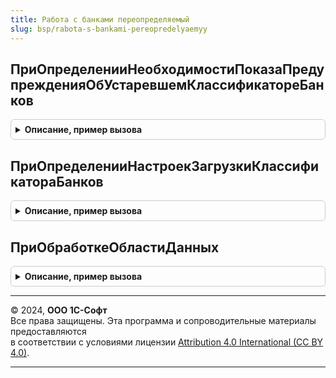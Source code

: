 ```yaml
---
title: Работа с банками переопределяемый
slug: bsp/rabota-s-bankami-pereopredelyaemyy
---
```



## ПриОпределенииНеобходимостиПоказаПредупрежденияОбУстаревшемКлассификатореБанков
<details style="margin: 1em 0; padding: 0.5em; border: 1px solid #ccc; border-radius: 6px;">

<summary style="font-weight: bold; cursor: pointer;">Описание, пример вызова</summary>

```bsl

// Включает/отключает показ предупреждений о необходимости обновления классификатора банков.
//
// Параметры:
//  ПоказыватьПредупреждение - Булево - при установке значения Ложь предупреждения показываться не будут.
//
Процедура ПриОпределенииНеобходимостиПоказаПредупрежденияОбУстаревшемКлассификатореБанков(ПоказыватьПредупреждение) Экспорт
```

Пример вызова
```bsl
РаботаСБанкамиПереопределяемый.ПриОпределенииНеобходимостиПоказаПредупрежденияОбУстаревшемКлассификатореБанков(ПоказыватьПредупреждение) 
```
</details>

## ПриОпределенииНастроекЗагрузкиКлассификатораБанков
<details style="margin: 1em 0; padding: 0.5em; border: 1px solid #ccc; border-radius: 6px;">

<summary style="font-weight: bold; cursor: pointer;">Описание, пример вызова</summary>

```bsl

// Определяет настройки загрузки классификатора банков.
//
// Параметры:
//  Настройки - Структура:
//   * ОбрабатыватьОбластиДанных - Булево - включает выполнение процедуры ПриОбработкеОбластиДанных при обновлении
//                                          классификатора.
//
Процедура ПриОпределенииНастроекЗагрузкиКлассификатораБанков(Настройки) Экспорт
```

Пример вызова
```bsl
РаботаСБанкамиПереопределяемый.ПриОпределенииНастроекЗагрузкиКлассификатораБанков(Настройки) 
```
</details>

## ПриОбработкеОбластиДанных
<details style="margin: 1em 0; padding: 0.5em; border: 1px solid #ccc; border-radius: 6px;">

<summary style="font-weight: bold; cursor: pointer;">Описание, пример вызова</summary>

```bsl

// Используется только в разделенном режиме. Вызывается после загрузки классификатора для выполнения дополнительных
// действий в областях данных. Выполнение процедуры необходимо включить в ПриОпределенииНастроек, по умолчанию выключена.
//
Процедура ПриОбработкеОбластиДанных() Экспорт
```

Пример вызова
```bsl
РаботаСБанкамиПереопределяемый.ПриОбработкеОбластиДанных() 
```
</details>

---

© 2024, **ООО 1С-Софт**  
Все права защищены. Эта программа и сопроводительные материалы предоставляются  
в соответствии с условиями лицензии [Attribution 4.0 International (CC BY 4.0)](https://creativecommons.org/licenses/by/4.0/legalcode).

---
